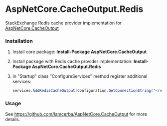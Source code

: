 # AspNetCore.CacheOutput.Redis

StackExchange Redis cache provider implementation for [AspNetCore.CacheOutput](https://github.com/Iamcerba/AspNetCore.CacheOutput)

### Installation

1. Install core package: **Install-Package AspNetCore.CacheOutput**

2. Install package with Redis cache provider implementation: **Install-Package AspNetCore.CacheOutput.Redis**

3. In "Startup" class "ConfigureServices" method register additional services:

   ```csharp
   services.AddRedisCacheOutput(Configuration.GetConnectionString("<redis connection string name>"));
   ```

### Usage

See https://github.com/Iamcerba/AspNetCore.CacheOutput for more details.
